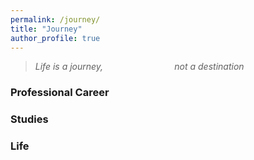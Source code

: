 ```yaml
---
permalink: /journey/
title: "Journey"
author_profile: true
---
```

 
> *Life is a journey,*
> &nbsp;&nbsp;&nbsp;&nbsp;&nbsp;&nbsp;&nbsp;&nbsp;&nbsp;&nbsp;&nbsp;&nbsp;&nbsp;&nbsp;&nbsp;&nbsp;&nbsp;&nbsp;&nbsp;&nbsp;&nbsp;&nbsp;&nbsp;&nbsp;&nbsp;&nbsp;&nbsp;&nbsp;*not a destination*

### Professional Career

### Studies

### Life


<!-- academic achievements, career path, key milestones, transistions, highlights ... -->